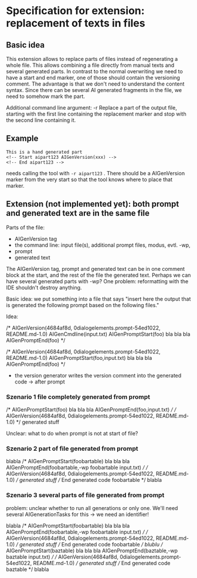 # Specification for extension: replacement of texts in files

## Basic idea

This extension allows to replace parts of files instead of regenerating a whole file. This allows combining a file
directly from manual texts and several generated parts. In contrast to the normal overwriting we need to have a
start and end marker, one of those should contain the versioning comment. The advantage is that we don't need to
understand the content syntax. Since there can be several AI generated fragments in the file, we need to somehow
mark the part.

Additional command line argument:
-r <replacementmarker>   Replace a part of the output file, starting with the first line containing the replacement
marker and stop with the second line containing it.

## Example

```
This is a hand generated part
<!-- Start aipart123 AIGenVersion(xxx) -->
<!-- End aipart123 -->
```

needs calling the tool with `-r aipart123` . There should be a AIGenVersion marker from the very start so that
the tool knows where to place that marker.

## Extension (not implemented yet): both prompt and generated text are in the same file

Parts of the file:

- AIGenVersion tag
- the command line: input file(s), additional prompt files, modus, evtl. -wp,
- prompt
- generated text

The AIGenVersion tag, prompt and generated text can be in one comment block at the start, and the rest of the file the
generated text. Perhaps we can have several generated parts with -wp?
One problem: reformatting with the IDE shouldn't destroy anything.

Basic idea: we put something into a file that says "insert here the output that is generated the following prompt 
based on the following files."



Idea:

/* AIGenVersion(4684af8d, 0dialogelements.prompt-54ed1022, README.md-1.0)
AIGenCmdline(input.txt)
AIGenPromptStart(foo)
bla bla bla
AIGenPromptEnd(foo) */

/* AIGenVersion(4684af8d, 0dialogelements.prompt-54ed1022, README.md-1.0)
AIGenPromptStart(foo,input.txt)
bla bla bla
AIGenPromptEnd(foo) */

- the version generator writes the version comment into the generated code -> after prompt

### Szenario 1 file completely generated from prompt

/* AIGenPromptStart(foo)
bla bla bla
AIGenPromptEnd(foo,input.txt) */
/* AIGenVersion(4684af8d, 0dialogelements.prompt-54ed1022, README.md-1.0) */
generated stuff

Unclear: what to do when prompt is not at start of file?

### Szenario 2 part of file generated from prompt

blabla
/* AIGenPromptStart(foobartable)
bla bla bla
AIGenPromptEnd(foobartable,-wp foobartable input.txt) */
/* AIGenVersion(4684af8d, 0dialogelements.prompt-54ed1022, README.md-1.0) */
generated stuff
/* End generated code foobartable */
blabla

### Szenario 3 several parts of file generated from prompt

problem: unclear whether to run all generations or only one. We'll need several AIGenerationTasks for this
-> we need an identifier!

blabla
/* AIGenPromptStart(foobartable)
bla bla bla
AIGenPromptEnd(foobartable,-wp foobartable input.txt) */
/* AIGenVersion(4684af8d, 0dialogelements.prompt-54ed1022, README.md-1.0) */
generated stuff
/* End generated code foobartable */
blublu
/* AIGenPromptStart(baztable)
bla bla bla
AIGenPromptEnd(baztable,-wp baztable input.txt) */
/* AIGenVersion(4684af8d, 0dialogelements.prompt-54ed1022, README.md-1.0) */
generated stuff
/* End generated code baztable */
blabla
